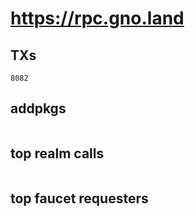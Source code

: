 # https://rpc.gno.land

## TXs
```
8082
```

## addpkgs
```
```

## top realm calls
```
```

## top faucet requesters
```
```

